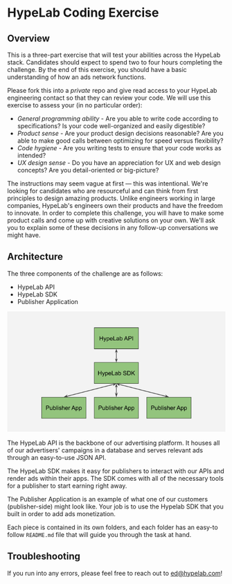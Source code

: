 # HypeLab Coding Exercise

## Overview

This is a three-part exercise that will test your abilities across the HypeLab stack. Candidates should expect to spend two to four hours completing the challenge. By the end of this exercise, you should have a basic understanding of how an ads network functions.

Please fork this into a _private_ repo and give read access to your HypeLab engineering contact so that they can review your code. We will use this exercise to assess your (in no particular order):

- _General programming ability_ - Are you able to write code according to specifications? Is your code well-organized and easily digestible?
- _Product sense_ - Are your product design decisions reasonable? Are you able to make good calls between optimizing for speed versus flexibility?
- _Code hygiene_ - Are you writing tests to ensure that your code works as intended?
- _UX design sense_ - Do you have an appreciation for UX and web design concepts? Are you detail-oriented or big-picture?

The instructions may seem vague at first — this was intentional. We're looking for candidates who are resourceful and can think from first principles to design amazing products. Unlike engineers working in large companies, HypeLab's engineers own their products and have the freedom to innovate. In order to complete this challenge, you will have to make some product calls and come up with creative solutions on your own. We'll ask you to explain some of these decisions in any follow-up conversations we might have.

## Architecture

The three components of the challenge are as follows:

- HypeLab API
- HypeLab SDK
- Publisher Application

![](./_img/stack-diagram.png)

The HypeLab API is the backbone of our advertising platform. It houses all of our advertisers' campaigns in a database and serves relevant ads through an easy-to-use JSON API.

The HypeLab SDK makes it easy for publishers to interact with our APIs and render ads within their apps. The SDK comes with all of the necessary tools for a publisher to start earning right away.

The Publisher Application is an example of what one of our customers (publisher-side) might look like. Your job is to use the Hypelab SDK that you built in order to add ads monetization.

Each piece is contained in its own folders, and each folder has an easy-to follow `README.md` file that will guide you through the task at hand.

## Troubleshooting

If you run into any errors, please feel free to reach out to ed@hypelab.com!
